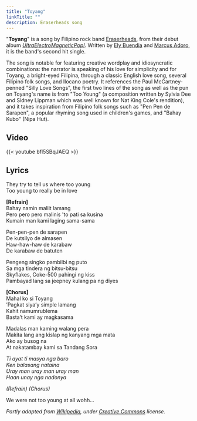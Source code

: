 ```yaml
---
title: "Toyang"
linkTitle: ""
description: Eraserheads song
---
```

"**Toyang**" is a song by Filipino rock band [Eraserheads](../eraserheads), from their debut album *[UltraElectroMagneticPop!](../ultraelectromagneticpop)*. Written by [Ely Buendia](../ely-buendia) and [Marcus Adoro](../marcus-adoro), it is the band's second hit single.

The song is notable for featuring creative wordplay and idiosyncratic combinations: the narrator is speaking of his love for simplicity and for Toyang, a bright-eyed Filipina, through a classic English love song, several Filipino folk songs, and Ilocano poetry. It references the Paul McCartney-penned "Silly Love Songs", the first two lines of the song as well as the pun on Toyang's name is from "Too Young" (a composition written by Sylvia Dee and Sidney Lippman which was well known for Nat King Cole's rendition), and it takes inspiration from Filipino folk songs such as "Pen Pen de Sarapen", a popular rhyming song used in children's games, and "Bahay Kubo" (Nipa Hut). 

## Video

{{< youtube bfl5SBqJAEQ >}}
## Lyrics

They try to tell us where too young\
Too young to really be in love

**[Refrain]**\
Bahay namin maliit lamang\
Pero pero pero malinis 'to pati sa kusina\
Kumain man kami laging sama-sama

Pen-pen-pen de sarapen\
De kutsilyo de almasen\
Haw-haw-haw de karabaw\
De karabaw de batuten

Pengeng singko pambilbi ng puto\
Sa mga tindera ng bitsu-bitsu\
Skyflakes, Coke-500 pahingi ng kiss\
Pambayad lang sa jeepney kulang pa ng diyes

**[Chorus]**\
Mahal ko si Toyang\
’Pagkat siya’y simple lamang\
Kahit namumrublema\
Basta’t kami ay magkasama

Madalas man kaming walang pera\
Makita lang ang kislap ng kanyang mga mata\
Ako ay busog na\
At nakatambay kami sa Tandang Sora

*Ti ayat ti masya nga baro*\
*Ken balasang nataina*\
*Uray man uray man uray man*\
*Haan unay nga nadonya*

*(Refrain) (Chorus)*

We were not too young at all wohh...


*Partly adapted from [Wikipedia](https://en.wikipedia.org), under [Creative Commons](https://en.wikipedia.org/wiki/Wikipedia:Text_of_Creative_Commons_Attribution-ShareAlike_3.0_Unported_License) license.*